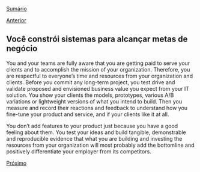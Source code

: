 [Sumário](https://github.com/lucasfantacuci/DevOpsRevelado/blob/master/README.md)


[Anterior](https://github.com/lucasfantacuci/DevOpsRevelado/blob/master/CHAPTER03/3-2-YOUORGANIZEYOURTEAMSAROUNDYOURMISSION.md)


## Você constrói sistemas para alcançar metas de negócio


You and your teams are fully aware that you are
getting paid to serve your clients and to accomplish
the mission of your organization. Therefore, you are
respectful to everyone’s time and resources from
your organization and clients. Before you commit
any long-term project, you test drive and validate
proposed and envisioned business value you expect
from your IT solution. You show your clients the
models, prototypes, various A/B variations or
lightweight versions of what you intend to build.
Then you measure and record their reactions and
feedback to understand how you fine-tune your
product and service, and if your clients like it at all. 

You don’t add features to your product just because
you have a good feeling about them. You test your
ideas and build tangible, demonstrable and
reproducible evidence that what you are building 
and investing the resources from your organization
will most probably add the bottomline and positively
differentiate your employer from its competitors. 


[Próximo]()
